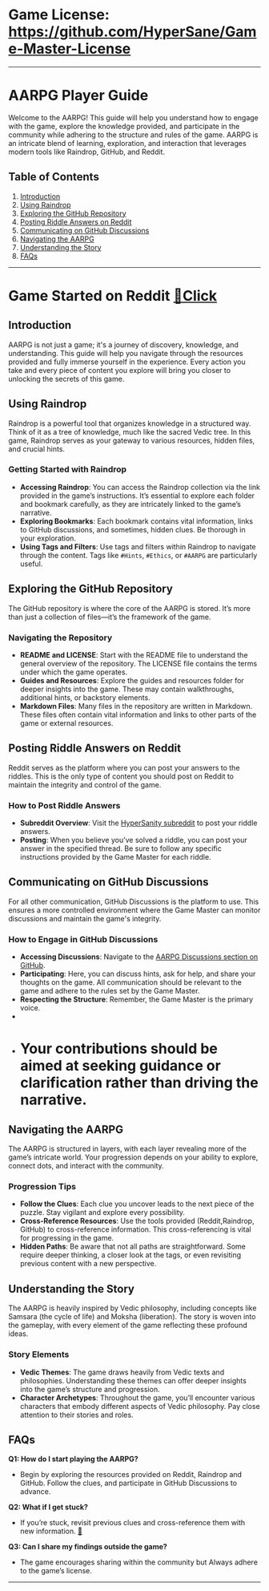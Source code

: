 # Game License: https://github.com/HyperSane/Game-Master-License

---

# AARPG Player Guide

Welcome to the AARPG! This guide will help you understand how to engage with the game, explore the knowledge provided, and participate in the community while adhering to the structure and rules of the game. AARPG is an intricate blend of learning, exploration, and interaction that leverages modern tools like Raindrop, GitHub, and Reddit.

## Table of Contents
1. [Introduction](#introduction)
2. [Using Raindrop](#using-raindrop)
3. [Exploring the GitHub Repository](#exploring-the-github-repository)
4. [Posting Riddle Answers on Reddit](#posting-riddle-answers-on-reddit)
5. [Communicating on GitHub Discussions](#communicating-on-github-discussions)
6. [Navigating the AARPG](#navigating-the-aarpg)
7. [Understanding the Story](#understanding-the-story)
8. [FAQs](#faqs)

---
# Game Started on Reddit [🔁Click](https://www.reddit.com/r/HyperSanity/comments/1etbvra/what_is_vedic_wip/)


## Introduction

AARPG is not just a game; it's a journey of discovery, knowledge, and understanding. This guide will help you navigate through the resources provided and fully immerse yourself in the experience. Every action you take and every piece of content you explore will bring you closer to unlocking the secrets of this game.

## Using Raindrop

Raindrop is a powerful tool that organizes knowledge in a structured way. Think of it as a tree of knowledge, much like the sacred Vedic tree. In this game, Raindrop serves as your gateway to various resources, hidden files, and crucial hints.

### Getting Started with Raindrop
- **Accessing Raindrop**: You can access the Raindrop collection via the link provided in the game’s instructions. It’s essential to explore each folder and bookmark carefully, as they are intricately linked to the game’s narrative.
- **Exploring Bookmarks**: Each bookmark contains vital information, links to GitHub discussions, and sometimes, hidden clues. Be thorough in your exploration.
- **Using Tags and Filters**: Use tags and filters within Raindrop to navigate through the content. Tags like `#Hints`, `#Ethics`, or `#AARPG` are particularly useful.

## Exploring the GitHub Repository

The GitHub repository is where the core of the AARPG is stored. It’s more than just a collection of files—it’s the framework of the game.

### Navigating the Repository
- **README and LICENSE**: Start with the README file to understand the general overview of the repository. The LICENSE file contains the terms under which the game operates.
- **Guides and Resources**: Explore the guides and resources folder for deeper insights into the game. These may contain walkthroughs, additional hints, or backstory elements.
- **Markdown Files**: Many files in the repository are written in Markdown. These files often contain vital information and links to other parts of the game or external resources.

## Posting Riddle Answers on Reddit

Reddit serves as the platform where you can post your answers to the riddles. This is the only type of content you should post on Reddit to maintain the integrity and control of the game.

### How to Post Riddle Answers
- **Subreddit Overview**: Visit the [HyperSanity subreddit](https://www.reddit.com/r/HyperSanity/) to post your riddle answers.
- **Posting**: When you believe you’ve solved a riddle, you can post your answer in the specified thread. Be sure to follow any specific instructions provided by the Game Master for each riddle.

## Communicating on GitHub Discussions

For all other communication, GitHub Discussions is the platform to use. This ensures a more controlled environment where the Game Master can monitor discussions and maintain the game's integrity.

### How to Engage in GitHub Discussions
- **Accessing Discussions**: Navigate to the [AARPG Discussions section on GitHub](https://github.com/HyperSane/AARPG/discussions).
- **Participating**: Here, you can discuss hints, ask for help, and share your thoughts on the game. All communication should be relevant to the game and adhere to the rules set by the Game Master.
- **Respecting the Structure**: Remember, the Game Master is the primary voice.
-
- # Your contributions should be aimed at seeking guidance or clarification rather than driving the narrative.

## Navigating the AARPG

The AARPG is structured in layers, with each layer revealing more of the game’s intricate world. Your progression depends on your ability to explore, connect dots, and interact with the community.

### Progression Tips
- **Follow the Clues**: Each clue you uncover leads to the next piece of the puzzle. Stay vigilant and explore every possibility.
- **Cross-Reference Resources**: Use the tools provided (Reddit,Raindrop, GitHub) to cross-reference information. This cross-referencing is vital for progressing in the game.
- **Hidden Paths**: Be aware that not all paths are straightforward. Some require deeper thinking, a closer look at the tags, or even revisiting previous content with a new perspective.

## Understanding the Story

The AARPG is heavily inspired by Vedic philosophy, including concepts like Samsara (the cycle of life) and Moksha (liberation). The story is woven into the gameplay, with every element of the game reflecting these profound ideas.

### Story Elements
- **Vedic Themes**: The game draws heavily from Vedic texts and philosophies. Understanding these themes can offer deeper insights into the game’s structure and progression.
- **Character Archetypes**: Throughout the game, you’ll encounter various characters that embody different aspects of Vedic philosophy. Pay close attention to their stories and roles.

## FAQs

**Q1: How do I start playing the AARPG?**
- Begin by exploring the resources provided on Reddit, Raindrop and GitHub. Follow the clues, and participate in GitHub Discussions to advance.

**Q2: What if I get stuck?**
- If you’re stuck, revisit previous clues and cross-reference them with new information. [🔁](https://www.reddit.com/r/HyperSanity/comments/1etbvra/what_is_vedic_wip/)

**Q3: Can I share my findings outside the game?**
- The game encourages sharing within the community but Always adhere to the game’s license.

---

